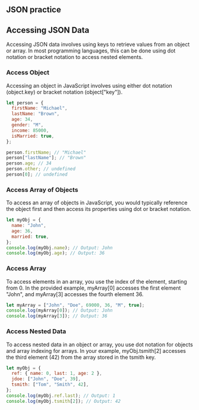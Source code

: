 ## JSON practice

## **Accessing JSON Data**

Accessing JSON data involves using keys to retrieve values from an object or array. In most programming languages, this can be done using dot notation or bracket notation to access nested elements.

### Access Object

Accessing an object in JavaScript involves using either dot notation (object.key) or bracket notation (object["key"]).

```javascript
let person = {
  firstName: "Michael",
  lastName: "Brown",
  age: 34,
  gender: "M",
  income: 85000,
  isMarried: true,
};

person.firstName; // "Michael"
person["lastName"]; // "Brown"
person.age; // 34
person.other; // undefined
person[0]; // undefined
```

### Access Array of Objects

To access an array of objects in JavaScript, you would typically reference the object first and then access its properties using dot or bracket notation.

```javascript
let myObj = {
  name: "John",
  age: 36,
  married: true,
};
console.log(myObj.name); // Output: John
console.log(myObj.age); // Output: 36
```

### Access Array

To access elements in an array, you use the index of the element, starting from 0. In the provided example, myArray[0] accesses the first element "John", and myArray[3] accesses the fourth element 36.

```javascript
let myArray = ["John", "Doe", 69000, 36, "M", true];
console.log(myArray[0]); // Output: John
console.log(myArray[3]); // Output: 36
```

### Access Nested Data

To access nested data in an object or array, you use dot notation for objects and array indexing for arrays. In your example, myObj.tsmith[2] accesses the third element (42) from the array stored in the tsmith key.

```javascript
let myObj = {
  ref: { name: 0, last: 1, age: 2 },
  jdoe: ["John", "Doe", 39],
  tsmith: ["Tom", "Smith", 42],
};
console.log(myObj.ref.last); // Output: 1
console.log(myObj.tsmith[2]); // Output: 42
```
